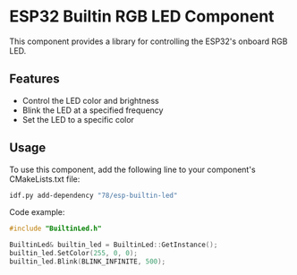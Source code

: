 # ESP32 Builtin RGB LED Component

This component provides a library for controlling the ESP32's onboard RGB LED.

## Features

- Control the LED color and brightness
- Blink the LED at a specified frequency
- Set the LED to a specific color

## Usage

To use this component, add the following line to your component's CMakeLists.txt file:

```bash
idf.py add-dependency "78/esp-builtin-led"
```

Code example:

```cpp
#include "BuiltinLed.h"

BuiltinLed& builtin_led = BuiltinLed::GetInstance();
builtin_led.SetColor(255, 0, 0);
builtin_led.Blink(BLINK_INFINITE, 500);
```


